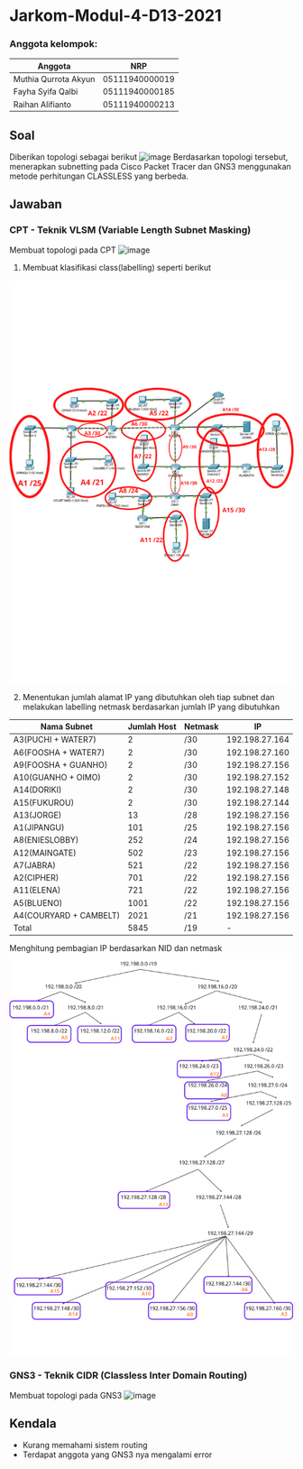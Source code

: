 # Jarkom-Modul-4-D13-2021

### Anggota kelompok:
Anggota | NRP
------------- | -------------
Muthia Qurrota Akyun | 05111940000019
Fayha Syifa Qalbi | 05111940000185
Raihan Alifianto | 05111940000213

## Soal
Diberikan topologi sebagai berikut
![image](https://user-images.githubusercontent.com/68548653/143673213-46c20887-3d8b-4b9c-85a6-41815372ba01.png)
Berdasarkan topologi tersebut, menerapkan subnetting pada Cisco Packet Tracer dan GNS3 menggunakan metode perhitungan CLASSLESS yang berbeda.

## Jawaban 
### CPT - Teknik VLSM (Variable Length Subnet Masking)
Membuat topologi pada CPT 
![image](https://user-images.githubusercontent.com/68548653/143673502-ee3cca01-f9a7-410d-88da-8d8dc5e67607.png)

1. Membuat klasifikasi class(labelling) seperti berikut
<img src="ss/labeltopo.png">

2. Menentukan jumlah alamat IP yang dibutuhkan oleh tiap subnet dan melakukan labelling netmask berdasarkan jumlah IP yang dibutuhkan

Nama Subnet | Jumlah Host | Netmask | IP
------------- | ------------- | ------------- | -------------
A3(PUCHI + WATER7) | 2 | /30 | 192.198.27.164
A6(FOOSHA + WATER7) | 2 | /30 | 192.198.27.160
A9(FOOSHA + GUANHO) | 2 | /30 | 192.198.27.156
A10(GUANHO + OIMO) | 2 | /30 | 192.198.27.152
A14(DORIKI) | 2 | /30 | 192.198.27.148
A15(FUKUROU) | 2 | /30 | 192.198.27.144
A13(JORGE) | 13 | /28 | 192.198.27.156
A1(JIPANGU) | 101 | /25 | 192.198.27.156
A8(ENIESLOBBY) | 252 | /24 | 192.198.27.156
A12(MAINGATE) | 502 | /23 | 192.198.27.156
A7(JABRA) | 521 | /22 | 192.198.27.156
A2(CIPHER) | 701 | /22 | 192.198.27.156
A11(ELENA) | 721 | /22 | 192.198.27.156
A5(BLUENO) | 1001 | /22 | 192.198.27.156
A4(COURYARD + CAMBELT) | 2021 | /21 | 192.198.27.156
Total | 5845 | /19 | -

Menghitung pembagian IP berdasarkan NID dan netmask
<img src="ss/tree.png">

### GNS3 - Teknik CIDR (Classless Inter Domain Routing)
Membuat topologi pada GNS3
![image](https://user-images.githubusercontent.com/68548653/143674669-94f8d60e-fbca-4fa8-a574-cf182cd23a8d.png)

## Kendala
- Kurang memahami sistem routing
- Terdapat anggota yang GNS3 nya mengalami error
